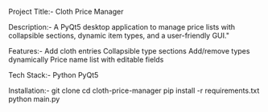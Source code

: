 Project Title:- Cloth Price Manager

Description:- A PyQt5 desktop application to manage price lists with collapsible sections, dynamic item types, and a user-friendly GUI."

Features:-  Add cloth entries
            Collapsible type sections
            Add/remove types dynamically
            Price name list with editable fields

Tech Stack:-  Python
              PyQt5
              
Installation:-  git clone <your-repo-url>
                cd cloth-price-manager
                pip install -r requirements.txt
                python main.py
